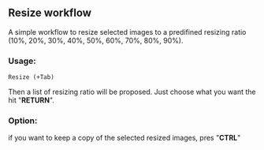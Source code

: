 ## Resize workflow

A simple workflow to resize selected images to a predifined resizing ratio (10%, 20%, 30%, 40%, 50%, 60%, 70%, 80%, 90%).

### Usage:
	Resize (+Tab)
	
Then a list of resizing ratio will be proposed. Just choose what you want the hit "__RETURN__".

### Option:
if you want to keep a copy of the selected resized images, pres "__CTRL__"
